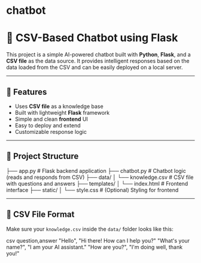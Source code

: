 # chatbot
# 🧠 CSV-Based Chatbot using Flask

This project is a simple AI-powered chatbot built with **Python**, **Flask**, and a **CSV file** as the data source. It provides intelligent responses based on the data loaded from the CSV and can be easily deployed on a local server.

---

## 🚀 Features

- Uses **CSV file** as a knowledge base
- Built with lightweight **Flask** framework
- Simple and clean **frontend** UI
- Easy to deploy and extend
- Customizable response logic

---

## 📁 Project Structure

├── app.py # Flask backend application
├── chatbot.py # Chatbot logic (reads and responds from CSV)
├── data/
│ └── knowledge.csv # CSV file with questions and answers
├── templates/
│ └── index.html # Frontend interface
├── static/
│ └── style.css # (Optional) Styling for frontend

---

## 📄 CSV File Format

Make sure your `knowledge.csv` inside the `data/` folder looks like this:

csv
question,answer
"Hello", "Hi there! How can I help you?"
"What's your name?", "I am your AI assistant."
"How are you?", "I'm doing well, thank you!"
